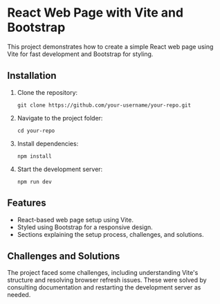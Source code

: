 
<head>
    <title>React Web Page</title>
</head>
<body>
    <h1>React Web Page with Vite and Bootstrap</h1>
    <p>This project demonstrates how to create a simple React web page using Vite for fast development and Bootstrap for styling.</p>    
    <h2>Installation</h2>
    <ol>
        <li>Clone the repository:</li>
        <pre><code>git clone https://github.com/your-username/your-repo.git</code></pre>
        <li>Navigate to the project folder:</li>
        <pre><code>cd your-repo</code></pre>
        <li>Install dependencies:</li>
        <pre><code>npm install</code></pre>
        <li>Start the development server:</li>
        <pre><code>npm run dev</code></pre>
    </ol>    
    <h2>Features</h2>
    <ul>
        <li>React-based web page setup using Vite.</li>
        <li>Styled using Bootstrap for a responsive design.</li>
        <li>Sections explaining the setup process, challenges, and solutions.</li>
    </ul>    
    <h2>Challenges and Solutions</h2>
    <p>
        The project faced some challenges, including understanding Vite's structure and resolving browser refresh issues.
        These were solved by consulting documentation and restarting the development server as needed.
    </p>    
</body>
</html>
